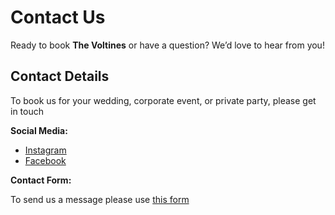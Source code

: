 # Contact Us

Ready to book **The Voltines** or have a question? We’d love to hear from you!

## Contact Details
To book us for your wedding, corporate event, or private party, please get in touch

**Social Media:**  

- [Instagram](https://www.instagram.com/voltinesband/profilecard/?igsh=MTRvM3F1bWxvNnZhbg==)  
- [Facebook](https://www.facebook.com/profile.php?id=61568197830859)  

**Contact Form:** 

To send us a message please use [this form](https://docs.google.com/forms/d/e/1FAIpQLScPvHUSxz1SO5exwf4hsLrJLEWIgl3pLtvekLAhjblnADF1OA/viewform?embedded=false)